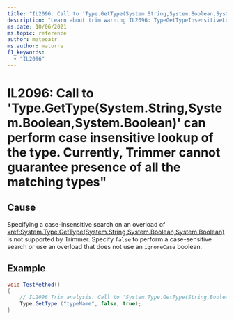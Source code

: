 ```yaml
---
title: "IL2096: Call to 'Type.GetType(System.String,System.Boolean,System.Boolean)' can perform case insensitive lookup of the type. Currently, Trimmer cannot guarantee presence of all the matching types."
description: "Learn about trim warning IL2096: TypeGetTypeInsensitiveLookupNonSupported"
ms.date: 10/06/2021
ms.topic: reference
author: mateoatr
ms.author: matorre
f1_keywords:
  - "IL2096"
---
```

# IL2096: Call to 'Type.GetType(System.String,System.Boolean,System.Boolean)' can perform case insensitive lookup of the type. Currently, Trimmer cannot guarantee presence of all the matching types"

## Cause

Specifying a case-insensitive search on an overload of <xref:System.Type.GetType(System.String,System.Boolean,System.Boolean)> is not supported by Trimmer. Specify `false` to perform a case-sensitive search or use an overload that does not use an `ignoreCase` boolean.

## Example

```C#
void TestMethod()
{
    // IL2096 Trim analysis: Call to 'System.Type.GetType(String,Boolean,Boolean)' can perform case insensitive lookup of the type, currently ILLink can not guarantee presence of all the matching types
    Type.GetType ("typeName", false, true);
}
```
